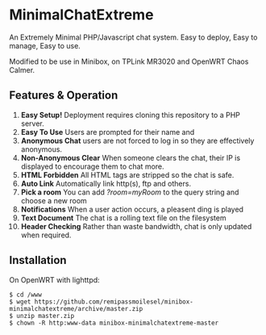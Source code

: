 # MinimalChatExtreme

An Extremely Minimal PHP/Javascript chat system. Easy to deploy,  Easy to manage, Easy to use.

Modified to be use in Minibox, on TPLink MR3020 and OpenWRT Chaos Calmer. 

## Features & Operation
1. **Easy Setup!** Deployment requires cloning this repository to a PHP server.
1. **Easy To Use** Users are prompted for their name and 
1. **Anonymous Chat** users are not forced to log in so they are effectively anonymous.
1. **Non-Anonymous Clear** When someone clears the chat, their IP is displayed to encourage them to chat more.
1. **HTML Forbidden** All HTML tags are stripped so the chat is safe.
1. **Auto Link** Automatically link http(s), ftp and others.
1. **Pick a room** You can add <i>?room=myRoom</i> to the query string and choose a new room
1. **Notifications** When a user action occurs, a pleasent ding is played
1. **Text Document** The chat is a rolling text file on the filesystem
1. **Header Checking** Rather than waste bandwidth, chat is only updated when required.

## Installation

On OpenWRT with lighttpd:

    $ cd /www
    $ wget https://github.com/remipassmoilesel/minibox-minimalchatextreme/archive/master.zip
    $ unzip master.zip
    $ chown -R http:www-data minibox-minimalchatextreme-master